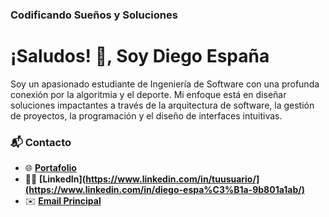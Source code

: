 ### **Codificando Sueños y Soluciones**
# ¡Saludos! 👋, Soy Diego España
Soy un apasionado estudiante de Ingeniería de Software con una profunda conexión por la algoritmia y el deporte. Mi enfoque está en diseñar soluciones impactantes a través de la arquitectura de software, la gestión de proyectos, la programación y el diseño de interfaces intuitivas.

### 📬 **Contacto**
- 🌐 **[Portafolio](https://tu-portafolio.com](https://my-portfolio-amber-five-51.vercel.app/))**
- 👨‍💼 **[LinkedIn](https://www.linkedin.com/in/tuusuario/](https://www.linkedin.com/in/diego-espa%C3%B1a-9b801a1ab/)**
- ✉️ **[Email Principal](mailto:dalejo.espana@gmail.com)**
